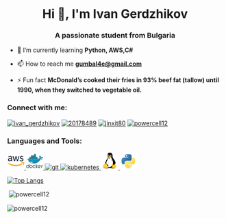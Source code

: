 <h1 align="center">Hi 👋, I'm Ivan Gerdzhikov</h1>
<h3 align="center">A passionate student from Bulgaria</h3>

- 🌱 I’m currently learning **Python, AWS,C#**

- 📫 How to reach me **gumbal4e@gmail.com**

- ⚡ Fun fact **McDonald’s cooked their fries in 93% beef fat (tallow) until 1990, when they switched to vegetable oil.**

<h3 align="left">Connect with me:</h3>
<p align="left">
<a href="https://twitter.com/ivan_gerdzhikov" target="blank"><img align="center" src="https://raw.githubusercontent.com/rahuldkjain/github-profile-readme-generator/master/src/images/icons/Social/twitter.svg" alt="ivan_gerdzhikov" height="30" width="40" /></a>
<a href="https://stackoverflow.com/users/20178489" target="blank"><img align="center" src="https://raw.githubusercontent.com/rahuldkjain/github-profile-readme-generator/master/src/images/icons/Social/stack-overflow.svg" alt="20178489" height="30" width="40" /></a>
<a href="https://instagram.com/jinxit80" target="blank"><img align="center" src="https://raw.githubusercontent.com/rahuldkjain/github-profile-readme-generator/master/src/images/icons/Social/instagram.svg" alt="jinxit80" height="30" width="40" /></a>
<a href="https://www.leetcode.com/powercell12" target="blank"><img align="center" src="https://raw.githubusercontent.com/rahuldkjain/github-profile-readme-generator/master/src/images/icons/Social/leet-code.svg" alt="powercell12" height="30" width="40" /></a>
</p>

<h3 align="left">Languages and Tools:</h3>
<p align="left"> <a href="https://aws.amazon.com" target="_blank" rel="noreferrer"> <img src="https://raw.githubusercontent.com/devicons/devicon/master/icons/amazonwebservices/amazonwebservices-original-wordmark.svg" alt="aws" width="40" height="40"/> </a> <a href="https://www.docker.com/" target="_blank" rel="noreferrer"> <img src="https://raw.githubusercontent.com/devicons/devicon/master/icons/docker/docker-original-wordmark.svg" alt="docker" width="40" height="40"/> </a> <a href="https://git-scm.com/" target="_blank" rel="noreferrer"> <img src="https://www.vectorlogo.zone/logos/git-scm/git-scm-icon.svg" alt="git" width="40" height="40"/> </a> <a href="https://kubernetes.io" target="_blank" rel="noreferrer"> <img src="https://www.vectorlogo.zone/logos/kubernetes/kubernetes-icon.svg" alt="kubernetes" width="40" height="40"/> </a> <a href="https://www.linux.org/" target="_blank" rel="noreferrer"> <img src="https://raw.githubusercontent.com/devicons/devicon/master/icons/linux/linux-original.svg" alt="linux" width="40" height="40"/> </a> <a href="https://www.python.org" target="_blank" rel="noreferrer"> <img src="https://raw.githubusercontent.com/devicons/devicon/master/icons/python/python-original.svg" alt="python" width="40" height="40"/> </a> </p>

[![Top Langs](https://github-readme-stats.vercel.app/api/top-langs/?username=powercell12&layout=compact)](https://github.com/powercell12/github-readme-stats)

<p>&nbsp;<img align="center" src="https://github-readme-stats.vercel.app/api?username=powercell12&show_icons=true&locale=en" alt="powercell12" /></p>

<p><img align="center" src="https://github-readme-streak-stats.herokuapp.com/?user=powercell12&" alt="powercell12" /></p>
